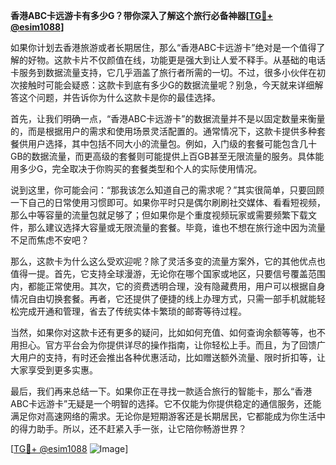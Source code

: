 **香港ABC卡远游卡有多少G？带你深入了解这个旅行必备神器[[TG💪+ @esim1088](https://t.me/s/esim1088)]**

如果你计划去香港旅游或者长期居住，那么“香港ABC卡远游卡”绝对是一个值得了解的好物。这款卡片不仅颜值在线，功能更是强大到让人爱不释手。从基础的电话卡服务到数据流量支持，它几乎涵盖了旅行者所需的一切。不过，很多小伙伴在初次接触时可能会疑惑：这款卡到底有多少G的数据流量呢？别急，今天就来详细解答这个问题，并告诉你为什么这款卡是你的最佳选择。

首先，让我们明确一点，“香港ABC卡远游卡”的数据流量并不是以固定数量来衡量的，而是根据用户的需求和使用场景灵活配置的。通常情况下，这款卡提供多种套餐供用户选择，其中包括不同大小的流量包。例如，入门级的套餐可能包含几十GB的数据流量，而更高级的套餐则可能提供上百GB甚至无限流量的服务。具体能用多少G，完全取决于你购买的套餐类型和个人的实际使用情况。

说到这里，你可能会问：“那我该怎么知道自己的需求呢？”其实很简单，只要回顾一下自己的日常使用习惯即可。如果你平时只是偶尔刷刷社交媒体、看看短视频，那么中等容量的流量包就足够了；但如果你是个重度视频玩家或需要频繁下载文件，那么建议选择大容量或无限流量的套餐。毕竟，谁也不想在旅行途中因为流量不足而焦虑不安吧？

那么，这款卡为什么这么受欢迎呢？除了灵活多变的流量方案外，它的其他优点也值得一提。首先，它支持全球漫游，无论你在哪个国家或地区，只要信号覆盖范围内，都能正常使用。其次，它的资费透明合理，没有隐藏费用，用户可以根据自身情况自由切换套餐。再者，它还提供了便捷的线上办理方式，只需一部手机就能轻松完成开通和管理，省去了传统实体卡繁琐的邮寄等待过程。

当然，如果你对这款卡还有更多的疑问，比如如何充值、如何查询余额等等，也不用担心。官方平台会为你提供详尽的操作指南，让你轻松上手。而且，为了回馈广大用户的支持，有时还会推出各种优惠活动，比如赠送额外流量、限时折扣等，让大家享受到更多实惠。

最后，我们再来总结一下。如果你正在寻找一款适合旅行的智能卡，那么“香港ABC卡远游卡”无疑是一个明智的选择。它不仅能为你提供稳定的通信服务，还能满足你对高速网络的需求。无论你是短期游客还是长期居民，它都能成为你生活中的得力助手。所以，还不赶紧入手一张，让它陪你畅游世界？

[[TG💪+ @esim1088](https://t.me/s/esim1088) ![Image](https://i.postimg.cc/4NQfJmqS/Snipaste-2025-05-13-00-14-12.png)]